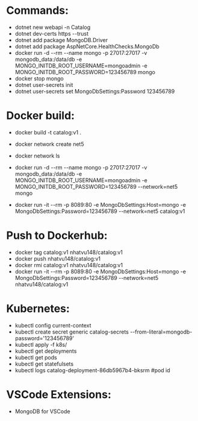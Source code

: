 # Commands:

- dotnet new webapi -n Catalog
- dotnet dev-certs https --trust
- dotnet add package MongoDB.Driver
- dotnet add package AspNetCore.HealthChecks.MongoDb
- docker run -d --rm --name mongo -p 27017:27017 -v mongodb_data:/data/db -e MONGO_INITDB_ROOT_USERNAME=mongoadmin -e MONGO_INITDB_ROOT_PASSWORD=123456789 mongo
- docker stop mongo
- dotnet user-secrets init
- dotnet user-secrets set MongoDbSettings:Password 123456789

# Docker build:

- docker build -t catalog:v1 .
- docker network create net5
- docker network ls
- docker run -d --rm --name mongo -p 27017:27017 -v mongodb_data:/data/db -e MONGO_INITDB_ROOT_USERNAME=mongoadmin -e MONGO_INITDB_ROOT_PASSWORD=123456789 --network=net5 mongo

- docker run -it --rm -p 8089:80 -e MongoDbSettings:Host=mongo -e MongoDbSettings:Password=123456789 --network=net5 catalog:v1

# Push to Dockerhub:

- docker tag catalog:v1 nhatvu148/catalog:v1
- docker push nhatvu148/catalog:v1
- docker rmi catalog:v1 nhatvu148/catalog:v1
- docker run -it --rm -p 8089:80 -e MongoDbSettings:Host=mongo -e MongoDbSettings:Password=123456789 --network=net5 nhatvu148/catalog:v1

# Kubernetes:

- kubectl config current-context
- kubectl create secret generic catalog-secrets --from-literal=mongodb-password='123456789'
- kubectl apply -f k8s/
- kubectl get deployments
- kubectl get pods
- kubectl get statefulsets
- kubectl logs catalog-deployment-86db5967b4-bksrm #pod id

# VSCode Extensions:

- MongoDB for VSCode
